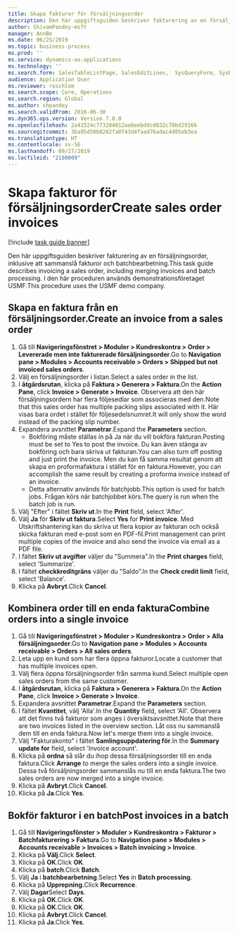 ```yaml
---
title: Skapa fakturor för försäljningsorder
description: Den här uppgiftsguiden beskriver fakturering av en försäljningsorder, inklusive att sammanslå fakturor och batchbearbetning.
author: ShivamPandey-msft
manager: AnnBe
ms.date: 06/25/2019
ms.topic: business-process
ms.prod: ''
ms.service: dynamics-ax-applications
ms.technology: ''
ms.search.form: SalesTableListPage, SalesEditLines,  SysQueryForm, SysRecurrence
audience: Application User
ms.reviewer: roschlom
ms.search.scope: Core, Operations
ms.search.region: Global
ms.author: shpandey
ms.search.validFrom: 2016-06-30
ms.dyn365.ops.version: Version 7.0.0
ms.openlocfilehash: 2a41524c773284812aa6eebddcd832c78bd29166
ms.sourcegitcommit: 3ba95d50b8262fa0f43d4faad76adac4d05eb3ea
ms.translationtype: HT
ms.contentlocale: sv-SE
ms.lasthandoff: 09/27/2019
ms.locfileid: "2180009"
---
```

# <a name="create-sales-order-invoices"></a><span data-ttu-id="87d5d-103">Skapa fakturor för försäljningsorder</span><span class="sxs-lookup"><span data-stu-id="87d5d-103">Create sales order invoices</span></span>

[!include [task guide banner](../../includes/task-guide-banner.md)]

<span data-ttu-id="87d5d-104">Den här uppgiftsguiden beskriver fakturering av en försäljningsorder, inklusive att sammanslå fakturor och batchbearbetning.</span><span class="sxs-lookup"><span data-stu-id="87d5d-104">This task guide describes invoicing a sales order, including merging invoices and batch processing.</span></span> <span data-ttu-id="87d5d-105">I den här proceduren används demonstrationsföretaget USMF.</span><span class="sxs-lookup"><span data-stu-id="87d5d-105">This procedure uses the USMF demo company.</span></span>


## <a name="create-an-invoice-from-a-sales-order"></a><span data-ttu-id="87d5d-106">Skapa en faktura från en försäljningsorder.</span><span class="sxs-lookup"><span data-stu-id="87d5d-106">Create an invoice from a sales order</span></span>
1. <span data-ttu-id="87d5d-107">Gå till **Navigeringsfönstret > Moduler > Kundreskontra > Order > Levererade men inte fakturerade försäljningsorder**.</span><span class="sxs-lookup"><span data-stu-id="87d5d-107">Go to **Navigation pane > Modules > Accounts receivable > Orders > Shipped but not invoiced sales orders**.</span></span>
2. <span data-ttu-id="87d5d-108">Välj en försäljningsorder i listan.</span><span class="sxs-lookup"><span data-stu-id="87d5d-108">Select a sales order in the list.</span></span> 
3. <span data-ttu-id="87d5d-109">I **åtgärdsrutan**, klicka på **Faktura > Generera > Faktura**.</span><span class="sxs-lookup"><span data-stu-id="87d5d-109">On the **Action Pane**, click **Invoice > Generate > Invoice**.</span></span> <span data-ttu-id="87d5d-110">Observera att den här försäljningsordern har flera följesedlar som associeras med den.</span><span class="sxs-lookup"><span data-stu-id="87d5d-110">Note that this sales order has multiple packing slips associated with it.</span></span> <span data-ttu-id="87d5d-111">Här visas bara ordet <multiple> i stället för följesedelsnumret.</span><span class="sxs-lookup"><span data-stu-id="87d5d-111">It will only show the word <multiple> instead of the packing slip number.</span></span>  
4. <span data-ttu-id="87d5d-112">Expandera avsnittet **Parametrar**.</span><span class="sxs-lookup"><span data-stu-id="87d5d-112">Expand the **Parameters** section.</span></span>
    - <span data-ttu-id="87d5d-113">Bokföring måste ställas in på Ja när du vill bokföra fakturan.</span><span class="sxs-lookup"><span data-stu-id="87d5d-113">Posting must be set to Yes to post the invoice.</span></span> <span data-ttu-id="87d5d-114">Du kan även stänga av bokföring och bara skriva ut fakturan.</span><span class="sxs-lookup"><span data-stu-id="87d5d-114">You can also turn off posting and just print the invoice.</span></span> <span data-ttu-id="87d5d-115">Men du kan få samma resultat genom att skapa en proformafaktura i stället för en faktura.</span><span class="sxs-lookup"><span data-stu-id="87d5d-115">However, you can accomplish the same result by creating a proforma invoice instead of an invoice.</span></span>  
    - <span data-ttu-id="87d5d-116">Detta alternativ används för batchjobb.</span><span class="sxs-lookup"><span data-stu-id="87d5d-116">This option is used for batch jobs.</span></span> <span data-ttu-id="87d5d-117">Frågan körs när batchjobbet körs.</span><span class="sxs-lookup"><span data-stu-id="87d5d-117">The query is run when the batch job is run.</span></span>
5. <span data-ttu-id="87d5d-118">Välj "Efter" i fältet **Skriv ut**.</span><span class="sxs-lookup"><span data-stu-id="87d5d-118">In the **Print** field, select 'After'.</span></span>
6. <span data-ttu-id="87d5d-119">Välj **Ja** för **Skriv ut faktura**.</span><span class="sxs-lookup"><span data-stu-id="87d5d-119">Select **Yes** for **Print invoice**.</span></span> <span data-ttu-id="87d5d-120">Med Utskriftshantering kan du skriva ut flera kopior av fakturan och också skicka fakturan med e-post som en PDF-fil.</span><span class="sxs-lookup"><span data-stu-id="87d5d-120">Print management can print  multiple copies of the invoice and also send the invoice via email as a PDF file.</span></span>  
7. <span data-ttu-id="87d5d-121">I fältet **Skriv ut avgifter** väljer du "Summera".</span><span class="sxs-lookup"><span data-stu-id="87d5d-121">In the **Print charges** field, select 'Summarize'.</span></span>
8. <span data-ttu-id="87d5d-122">I fältet **checkkreditgräns** väljer du ”Saldo”.</span><span class="sxs-lookup"><span data-stu-id="87d5d-122">In the **Check credit limit** field, select 'Balance'.</span></span>
9. <span data-ttu-id="87d5d-123">Klicka på **Avbryt**.</span><span class="sxs-lookup"><span data-stu-id="87d5d-123">Click **Cancel**.</span></span>

## <a name="combine-orders-into-a-single-invoice"></a><span data-ttu-id="87d5d-124">Kombinera order till en enda faktura</span><span class="sxs-lookup"><span data-stu-id="87d5d-124">Combine orders into a single invoice</span></span>
1. <span data-ttu-id="87d5d-125">Gå till **Navigeringsfönstret > Moduler > Kundreskontra > Order > Alla försäljningsorder**.</span><span class="sxs-lookup"><span data-stu-id="87d5d-125">Go to **Navigation pane > Modules > Accounts receivable > Orders > All sales orders**.</span></span>
2. <span data-ttu-id="87d5d-126">Leta upp en kund som har flera öppna fakturor.</span><span class="sxs-lookup"><span data-stu-id="87d5d-126">Locate a customer that has multiple invoices open.</span></span>
3. <span data-ttu-id="87d5d-127">Välj flera öppna försäljningsorder från samma kund.</span><span class="sxs-lookup"><span data-stu-id="87d5d-127">Select multiple open sales orders from the same customer.</span></span>
4. <span data-ttu-id="87d5d-128">I **åtgärdsrutan**, klicka på **Faktura > Generera > Faktura**.</span><span class="sxs-lookup"><span data-stu-id="87d5d-128">On the **Action Pane**, click **Invoice > Generate > Invoice**.</span></span>
5. <span data-ttu-id="87d5d-129">Expandera avsnittet **Parametrar**.</span><span class="sxs-lookup"><span data-stu-id="87d5d-129">Expand the **Parameters** section.</span></span>
6. <span data-ttu-id="87d5d-130">I fältet **Kvantitet**, välj 'Alla'.</span><span class="sxs-lookup"><span data-stu-id="87d5d-130">In the **Quantity** field, select 'All'.</span></span> <span data-ttu-id="87d5d-131">Observera att det finns två fakturor som anges i översiktsavsnittet.</span><span class="sxs-lookup"><span data-stu-id="87d5d-131">Note that there are two invoices listed in the overview section.</span></span> <span data-ttu-id="87d5d-132">Låt oss nu sammanslå dem till en enda faktura.</span><span class="sxs-lookup"><span data-stu-id="87d5d-132">Now let's merge them into a single invoice.</span></span>  
7. <span data-ttu-id="87d5d-133">Välj "Fakturakonto" i fältet **Samlingsuppdatering för**.</span><span class="sxs-lookup"><span data-stu-id="87d5d-133">In the **Summary update for** field, select 'Invoice account'.</span></span>
8. <span data-ttu-id="87d5d-134">Klicka på **ordna** så slår du ihop dessa försäljningsorder till en enda faktura.</span><span class="sxs-lookup"><span data-stu-id="87d5d-134">Click **Arrange** to merge the sales orders into a single invoice.</span></span> <span data-ttu-id="87d5d-135">Dessa två försäljningsorder sammanslås nu till en enda faktura.</span><span class="sxs-lookup"><span data-stu-id="87d5d-135">The two sales orders are now merged into a single invoice.</span></span>   
9. <span data-ttu-id="87d5d-136">Klicka på **Avbryt**.</span><span class="sxs-lookup"><span data-stu-id="87d5d-136">Click **Cancel**.</span></span>
10. <span data-ttu-id="87d5d-137">Klicka på **Ja**.</span><span class="sxs-lookup"><span data-stu-id="87d5d-137">Click **Yes**.</span></span>

## <a name="post-invoices-in-a-batch"></a><span data-ttu-id="87d5d-138">Bokför fakturor i en batch</span><span class="sxs-lookup"><span data-stu-id="87d5d-138">Post invoices in a batch</span></span>
1. <span data-ttu-id="87d5d-139">Gå till **Navigeringsfönster > Moduler > Kundreskontra > Fakturor > Batchfakturering > Faktura**.</span><span class="sxs-lookup"><span data-stu-id="87d5d-139">Go to **Navigation pane > Modules > Accounts receivable > Invoices > Batch invoicing > Invoice**.</span></span>
2. <span data-ttu-id="87d5d-140">Klicka på **Välj**.</span><span class="sxs-lookup"><span data-stu-id="87d5d-140">Click **Select**.</span></span>
3. <span data-ttu-id="87d5d-141">Klicka på **OK**.</span><span class="sxs-lookup"><span data-stu-id="87d5d-141">Click **OK**.</span></span>
4. <span data-ttu-id="87d5d-142">Klicka på **batch**.</span><span class="sxs-lookup"><span data-stu-id="87d5d-142">Click **Batch**.</span></span>
5. <span data-ttu-id="87d5d-143">Välj **Ja** i **batchbearbetning**.</span><span class="sxs-lookup"><span data-stu-id="87d5d-143">Select **Yes** in **Batch processing**.</span></span>
6. <span data-ttu-id="87d5d-144">Klicka på **Upprepning.**</span><span class="sxs-lookup"><span data-stu-id="87d5d-144">Click **Recurrence**.</span></span>
7. <span data-ttu-id="87d5d-145">Välj **Dagar**</span><span class="sxs-lookup"><span data-stu-id="87d5d-145">Select **Days**.</span></span>
8. <span data-ttu-id="87d5d-146">Klicka på **OK**.</span><span class="sxs-lookup"><span data-stu-id="87d5d-146">Click **OK**.</span></span>
9. <span data-ttu-id="87d5d-147">Klicka på **OK**.</span><span class="sxs-lookup"><span data-stu-id="87d5d-147">Click **OK**.</span></span>
10. <span data-ttu-id="87d5d-148">Klicka på **Avbryt**.</span><span class="sxs-lookup"><span data-stu-id="87d5d-148">Click **Cancel**.</span></span>
11. <span data-ttu-id="87d5d-149">Klicka på **Ja**.</span><span class="sxs-lookup"><span data-stu-id="87d5d-149">Click **Yes**.</span></span>

